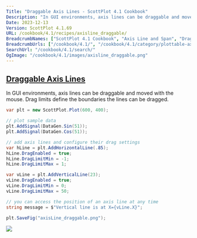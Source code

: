 ```yaml
---
Title: "Draggable Axis Lines - ScottPlot 4.1 Cookbook"
Description: "In GUI environments, axis lines can be draggable and moved with the mouse. Drag limits define the boundaries the lines can be dragged."
Date: 2023-12-13
Version: ScottPlot 4.1.69
URL: /cookbook/4.1/recipes/axisline_draggable/
BreadcrumbNames: ["ScottPlot 4.1 Cookbook", "Axis Line and Span", "Draggable Axis Lines"]
BreadcrumbUrls: ["/cookbook/4.1/", "/cookbook/4.1/category/plottable-axis-line-and-span", "/cookbook/4.1/recipes/axisline_draggable/"]
SearchUrl: "/cookbook/4.1/search/"
OgImage: "/cookbook/4.1/images/axisline_draggable.png"
---
```


<h2><a id='draggable-axis-lines' href='/cookbook/4.1/recipes/axisline_draggable/'>Draggable Axis Lines</a></h2>

In GUI environments, axis lines can be draggable and moved with the mouse. Drag limits define the boundaries the lines can be dragged.

```cs
var plt = new ScottPlot.Plot(600, 400);

// plot sample data
plt.AddSignal(DataGen.Sin(51));
plt.AddSignal(DataGen.Cos(51));

// add axis lines and configure their drag settings
var hLine = plt.AddHorizontalLine(.85);
hLine.DragEnabled = true;
hLine.DragLimitMin = -1;
hLine.DragLimitMax = 1;

var vLine = plt.AddVerticalLine(23);
vLine.DragEnabled = true;
vLine.DragLimitMin = 0;
vLine.DragLimitMax = 50;

// you can access the position of an axis line at any time
string message = $"Vertical line is at X={vLine.X}";

plt.SaveFig("axisLine_draggable.png");
```

<img src='../../images/axisline_draggable.png' class='d-block mx-auto my-5' />



